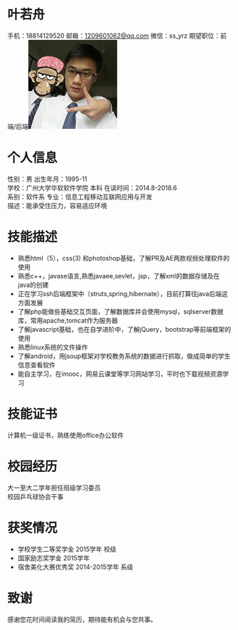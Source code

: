 # 叶若舟
 手机：18814129520  邮箱：1209601062@qq.com  微信：ss_yrz  期望职位：前端/后端![mahua](this.jpg)  

 
# 个人信息
  性别：男                        出生年月：1995-11   
  学校：广州大学华软软件学院        本科     在读时间：2014.8-2018.6  
  系别：软件系                    专业：信息工程移动互联网应用与开发   
  描述：能承受住压力，容易适应环境     
# 技能描述
  * 熟悉html（5），css(3) 和photoshop基础，了解PR及AE两款视频处理软件的使用
  * 熟悉c++，javase语言,熟悉javaee,sevlet，jsp，了解xml的数据存储及在java的创建
  * 正在学习ssh后端框架中（struts,spring,hibernate），目前打算往java后端这方面发展
  * 了解php能做些基础交互页面，了解数据库并会使用mysql，sqlserver数据库，常用apache,tomcat作为服务器
  * 了解javascript基础，也在自学进阶中，了解jQuery，bootstrap等前端框架的使用
  * 熟悉linux系统的文件操作
  * 了解android，用jsoup框架对学校教务系统的数据进行抓取，做成简单的学生信息查看软件
  * 能自主学习，在imooc，网易云课堂等学习网站学习，平时也下载视频资源学习
  
# 技能证书
  计算机一级证书，熟练使用office办公软件   
# 校园经历
  大一至大二学年担任班级学习委员  
  校园乒乓球协会干事   
# 获奖情况
  * 学校学生二等奖学金 2015学年 校级
  * 国家励志奖学金  2015学年
  * 宿舍美化大赛优秀奖 2014-2015学年 系级
   
# 致谢
感谢您花时间阅读我的简历，期待能有机会与您共事。
